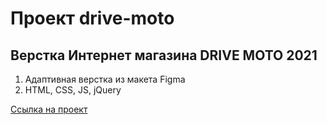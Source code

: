 # Проект drive-moto

## Верстка Интернет магазина DRIVE MOTO 2021

1. Адаптивная верстка из макета Figma
2. HTML, CSS, JS, jQuery

[Ссылка на проект](https://drive-moto.svrprojects.ru)
